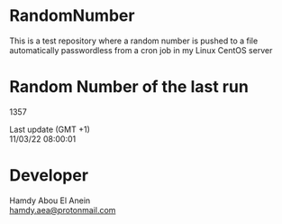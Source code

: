 # RandomNumber    
This is a test repository where a random number is pushed to a file automatically passwordless from a cron job in my Linux CentOS server    
# Random Number of the last run   
1357
      
Last update (GMT +1)    
11/03/22 08:00:01
# Developer    
Hamdy Abou El Anein   
hamdy.aea@protonmail.com
